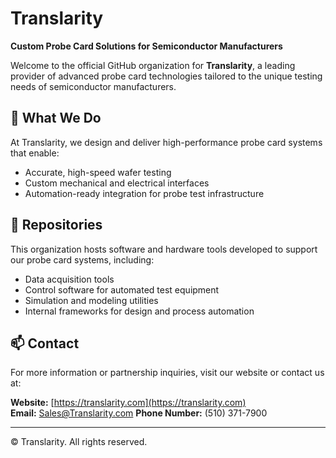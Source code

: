 # Translarity

**Custom Probe Card Solutions for Semiconductor Manufacturers**

Welcome to the official GitHub organization for **Translarity**, a leading provider of advanced probe card technologies tailored to the unique testing needs of semiconductor manufacturers.

## 🧪 What We Do

At Translarity, we design and deliver high-performance probe card systems that enable:

- Accurate, high-speed wafer testing
- Custom mechanical and electrical interfaces
- Automation-ready integration for probe test infrastructure

## 📁 Repositories

This organization hosts software and hardware tools developed to support our probe card systems, including:

- Data acquisition tools
- Control software for automated test equipment
- Simulation and modeling utilities
- Internal frameworks for design and process automation

## 📫 Contact

For more information or partnership inquiries, visit our website or contact us at:

**Website:** [https://translarity.com](https://translarity.com)  
**Email:** Sales@Translarity.com
**Phone Number:** (510) 371-7900

---

© Translarity. All rights reserved.
